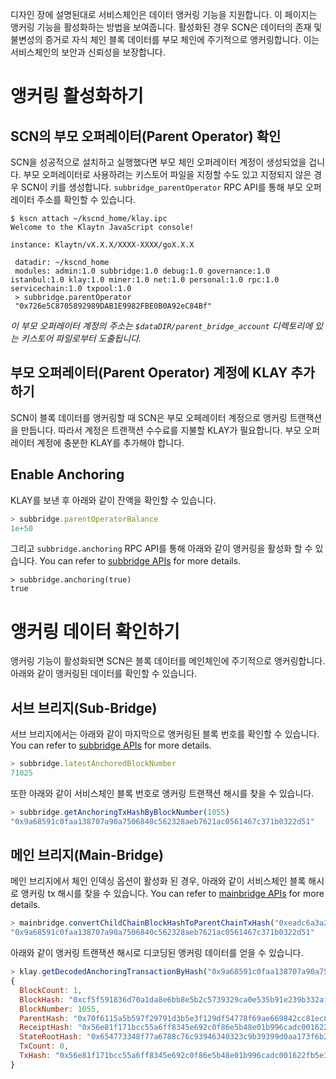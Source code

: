 디자인 장에 설명된대로 서비스체인은 데이터 앵커링 기능을 지원합니다. 이 페이지는 앵커링 기능을 활성화하는 방법을 보여줍니다. 활성화된 경우 SCN은 데이터의 존재 및 불변성의 증거로 자식 체인 블록 데이터를 부모 체인에 주기적으로 앵커링합니다. 이는 서비스체인의 보안과 신뢰성을 보장합니다.

# 앵커링 활성화하기<a id="enable-anchoring"></a>

## SCN의 부모 오퍼레이터(Parent Operator) 확인 <a id="check-parent-operator-of-scn"></a>
SCN을 성공적으로 설치하고 실행했다면 부모 체인 오퍼레이터 계정이 생성되었을 겁니다. 부모 오퍼레이터로 사용하려는 키스토어 파일을 지정할 수도 있고 지정되지 않은 경우 SCN이 키를 생성합니다. `subbridge_parentOperator` RPC API를 통해 부모 오퍼레이터 주소를 확인할 수 있습니다.

```
$ kscn attach ~/kscnd_home/klay.ipc
Welcome to the Klaytn JavaScript console!

instance: Klaytn/vX.X.X/XXXX-XXXX/goX.X.X

 datadir: ~/kscnd_home
 modules: admin:1.0 subbridge:1.0 debug:1.0 governance:1.0 istanbul:1.0 klay:1.0 miner:1.0 net:1.0 personal:1.0 rpc:1.0 servicechain:1.0 txpool:1.0
 > subbridge.parentOperator
 "0x726e5C8705892989DAB1E9982FBE0B0A92eC84Bf"

```
*이 부모 오퍼레이터 계정의 주소는 `$dataDIR/parent_bridge_account` 디렉토리에 있는  키스토어 파일로부터 도출됩니다.*


## 부모 오퍼레이터(Parent Operator) 계정에 KLAY 추가하기<a id="add-klay-to-parent-operator-account"></a>
SCN이 블록 데이터를 앵커링할 때 SCN은 부모 오페레이터 계정으로 앵커링 트랜잭션을 만듭니다. 따라서 계정은 트랜잭션 수수료를 지불할 KLAY가 필요합니다. 부모 오퍼레이터 계정에 충분한 KLAY를 추가해야 합니다.

## Enable Anchoring <a id="enable-anchoring"></a>
KLAY를 보낸 후 아래와 같이 잔액을 확인할 수 있습니다.
```javascript
> subbridge.parentOperatorBalance
1e+50
```

그리고 `subbridge.anchoring` RPC API를 통해 아래와 같이 앵커링을 활성화 할 수 있습니다. You can refer to [subbridge APIs](../../../../dapp/json-rpc/api-references/subbridge.md#subbridge_anchoring) for more details.
```
> subbridge.anchoring(true)
true
```

# 앵커링 데이터 확인하기<a id="check-anchoring-data"></a>
앵커링 기능이 활성화되면 SCN은 블록 데이터를 메인체인에 주기적으로 앵커링합니다. 아래와 같이 앵커링된 데이터를 확인할 수 있습니다.

## 서브 브리지(Sub-Bridge)<a id="sub-bridge"></a>
서브 브리지에서는 아래와 같이 마지막으로 앵커링된 블록 번호를 확인할 수 있습니다. You can refer to [subbridge APIs](../../../../dapp/json-rpc/api-references/subbridge.md#subbridge_latestAnchoredBlockNumber) for more details.
```javascript
> subbridge.latestAnchoredBlockNumber
71025
```

또한 아래와 같이 서비스체인 블록 번호로 앵커링 트랜잭션 해시를 찾을 수 있습니다.
```javascript
> subbridge.getAnchoringTxHashByBlockNumber(1055)
"0x9a68591c0faa138707a90a7506840c562328aeb7621ac0561467c371b0322d51"
```

## 메인 브리지(Main-Bridge)<a id="sub-bridge"></a>
메인 브리지에서 체인 인덱싱 옵션이 활성화 된 경우, 아래와 같이 서비스체인 블록 해시로 앵커링 tx 해시를 찾을 수 있습니다. You can refer to [mainbridge APIs](../../../../dapp/json-rpc/api-references/mainbridge.md#mainbridge_convertChildChainBlockHashToParentChainTxHash) for more details.

```javascript
> mainbridge.convertChildChainBlockHashToParentChainTxHash("0xeadc6a3a29a20c13824b5df1ba05cca1ed248d046382a4f2792aac8a6e0d1880")
"0x9a68591c0faa138707a90a7506840c562328aeb7621ac0561467c371b0322d51"
```

아래와 같이 앵커링 트랜잭션 해시로 디코딩된 앵커링 데이터를 얻을 수 있습니다.
```javascript
> klay.getDecodedAnchoringTransactionByHash("0x9a68591c0faa138707a90a7506840c562328aeb7621ac0561467c371b0322d51")
{
  BlockCount: 1,
  BlockHash: "0xcf5f591836d70a1da8e6bb8e5b2c5739329ca0e535b91e239b332af2e1b7f1f4",
  BlockNumber: 1055,
  ParentHash: "0x70f6115a5b597f29791d3b5e3f129df54778f69ae669842cc81ec8c432fee37c",
  ReceiptHash: "0x56e81f171bcc55a6ff8345e692c0f86e5b48e01b996cadc001622fb5e363b421",
  StateRootHash: "0x654773348f77a6788c76c93946340323c9b39399d0aa173f6b23fe082848d056",
  TxCount: 0,
  TxHash: "0x56e81f171bcc55a6ff8345e692c0f86e5b48e01b996cadc001622fb5e363b421"
}
```
